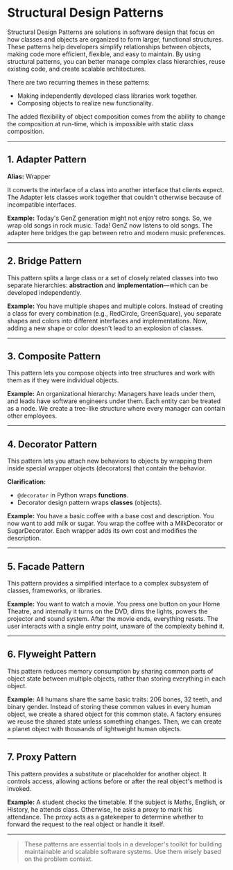 # Structural Design Patterns

Structural Design Patterns are solutions in software design that focus on how classes and objects are organized to form larger, functional structures. These patterns help developers simplify relationships between objects, making code more efficient, flexible, and easy to maintain. By using structural patterns, you can better manage complex class hierarchies, reuse existing code, and create scalable architectures.

There are two recurring themes in these patterns:

* Making independently developed class libraries work together.
* Composing objects to realize new functionality.

The added flexibility of object composition comes from the ability to change the composition at run-time, which is impossible with static class composition.

---

## 1. Adapter Pattern

**Alias:** Wrapper

It converts the interface of a class into another interface that clients expect. The Adapter lets classes work together that couldn't otherwise because of incompatible interfaces.

**Example:**
Today's GenZ generation might not enjoy retro songs. So, we wrap old songs in rock music. Tada! GenZ now listens to old songs. The adapter here bridges the gap between retro and modern music preferences.

---

## 2. Bridge Pattern

This pattern splits a large class or a set of closely related classes into two separate hierarchies: **abstraction** and **implementation**—which can be developed independently.

**Example:**
You have multiple shapes and multiple colors. Instead of creating a class for every combination (e.g., RedCircle, GreenSquare), you separate shapes and colors into different interfaces and implementations. Now, adding a new shape or color doesn't lead to an explosion of classes.

---

## 3. Composite Pattern

This pattern lets you compose objects into tree structures and work with them as if they were individual objects.

**Example:**
An organizational hierarchy: Managers have leads under them, and leads have software engineers under them. Each entity can be treated as a node. We create a tree-like structure where every manager can contain other employees.

---

## 4. Decorator Pattern

This pattern lets you attach new behaviors to objects by wrapping them inside special wrapper objects (decorators) that contain the behavior.

**Clarification:**

* `@decorator` in Python wraps **functions**.
* Decorator design pattern wraps **classes** (objects).

**Example:**
You have a basic coffee with a base cost and description. You now want to add milk or sugar. You wrap the coffee with a MilkDecorator or SugarDecorator. Each wrapper adds its own cost and modifies the description.

---

## 5. Facade Pattern

This pattern provides a simplified interface to a complex subsystem of classes, frameworks, or libraries.

**Example:**
You want to watch a movie. You press one button on your Home Theatre, and internally it turns on the DVD, dims the lights, powers the projector and sound system. After the movie ends, everything resets. The user interacts with a single entry point, unaware of the complexity behind it.

---

## 6. Flyweight Pattern

This pattern reduces memory consumption by sharing common parts of object state between multiple objects, rather than storing everything in each object.

**Example:**
All humans share the same basic traits: 206 bones, 32 teeth, and binary gender. Instead of storing these common values in every human object, we create a shared object for this common state. A factory ensures we reuse the shared state unless something changes. Then, we can create a planet object with thousands of lightweight human objects.

---

## 7. Proxy Pattern

This pattern provides a substitute or placeholder for another object. It controls access, allowing actions before or after the real object's method is invoked.

**Example:**
A student checks the timetable. If the subject is Maths, English, or History, he attends class. Otherwise, he asks a proxy to mark his attendance. The proxy acts as a gatekeeper to determine whether to forward the request to the real object or handle it itself.

---

> These patterns are essential tools in a developer's toolkit for building maintainable and scalable software systems. Use them wisely based on the problem context.
